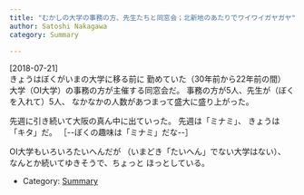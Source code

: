 ```yaml
---
title: "むかしの大学の事務の方、先生たちと同窓会；北新地のあたりでワイワイガヤガヤ"
author: Satoshi Nakagawa
category: Summary

---
```


[2018-07-21]  
 きょうはぼくがいまの大学に移る前に
勤めていた（30年前から22年前の間）
大学（OI大学）の事務の方が主催する同窓会だ。
事務の方が5人、先生が（ぼくを入れて）5人、
なかなかの人数があつまって盛大に盛り上がった。

 先週に引き続いて大阪の真ん中に出ていった。
先週は「ミナミ」、
きょうは「キタ」だ。
［--ぼくの趣味は「ミナミ」だな--］

 OI大学もいろいろたいへんだが
（いまどき「たいへん」でない大学はない）、
なんとか続いてゆきそうで、ちょっと
ほっとしている。

- Category: [Summary](categories.html#Summary)

